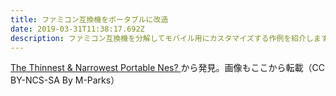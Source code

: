 ```yaml
---
title: ファミコン互換機をポータブルに改造
date: 2019-03-31T11:38:17.692Z
description: ファミコン互換機を分解してモバイル用にカスタマイズする作例を紹介します。
---
```

[The Thinnest & Narrowest Portable Nes?](https://www.instructables.com/id/The-Thinnest-Narrowest-Portable-Nes/)から発見。画像もここから転載（CC BY-NCS-SA By M-Parks）
